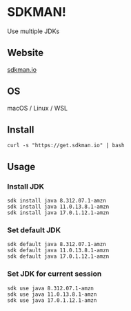# SDKMAN!

Use multiple JDKs

## Website

[sdkman.io](https://sdkman.io/)

## OS

macOS / Linux / WSL

## Install 

```
curl -s "https://get.sdkman.io" | bash
```

## Usage

### Install JDK

```
sdk install java 8.312.07.1-amzn
sdk install java 11.0.13.8.1-amzn
sdk install java 17.0.1.12.1-amzn
```


### Set default JDK

```
sdk default java 8.312.07.1-amzn
sdk default java 11.0.13.8.1-amzn
sdk default java 17.0.1.12.1-amzn
```

### Set JDK for current session

```
sdk use java 8.312.07.1-amzn
sdk use java 11.0.13.8.1-amzn
sdk use java 17.0.1.12.1-amzn
```
